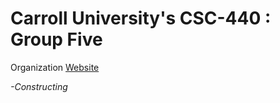 # Carroll University's CSC-440 : Group Five

Organization [Website](https://csc-440.github.io/ "Front Page")

*-Constructing*
